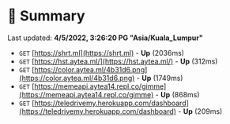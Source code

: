 # 📖 Summary
Last updated: **4/5/2022, 3:26:20 PG "Asia/Kuala_Lumpur"**

- `GET` [https://shrt.ml](https://shrt.ml) - **Up** (2036ms)
- `GET` [https://hst.aytea.ml/](https://hst.aytea.ml/) - **Up** (312ms)
- `GET` [https://color.aytea.ml/4b31d6.png](https://color.aytea.ml/4b31d6.png) - **Up** (1749ms)
- `GET` [https://memeapi.aytea14.repl.co/gimme](https://memeapi.aytea14.repl.co/gimme) - **Up** (868ms)
- `GET` [https://teledrivemy.herokuapp.com/dashboard](https://teledrivemy.herokuapp.com/dashboard) - **Up** (209ms)
